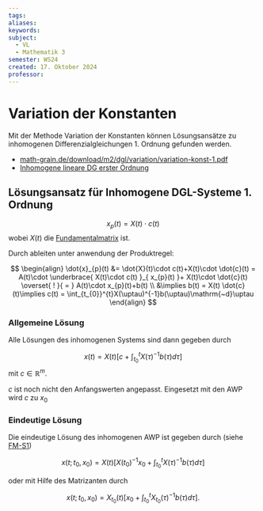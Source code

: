 ```yaml
---
tags: 
aliases: 
keywords: 
subject:
  - VL
  - Mathematik 3
semester: WS24
created: 17. Oktober 2024
professor:
---
```

 

# Variation der Konstanten

Mit der Methode Variation der Konstanten können Lösungsansätze zu inhomogenen Differenzialgleichungen 1. Ordnung gefunden werden.

- [math-grain.de/download/m2/dgl/variation/variation-konst-1.pdf](http://math-grain.de/download/m2/dgl/variation/variation-konst-1.pdf)
- [Inhomogene lineare DG erster Ordnung](https://statmath.wu.ac.at/~leydold/MOK/HTML/node182.html)

## Lösungsansatz für Inhomogene DGL-Systeme 1. Ordnung

$$
x_{p}(t)= X(t)\cdot c(t)
$$
wobei $X(t)$ die [Fundamentalmatrix](Fundamentalmatrix.md) ist.

Durch ableiten unter anwendung der Produktregel:

$$
\begin{align}
\dot{x}_{p}(t) &= \dot{X}(t)\cdot c(t)+X(t)\cdot \dot{c}(t) = A(t)\cdot \underbrace{ X(t)\cdot c(t) }_{ x_{p}(t) }+ X(t)\cdot \dot{c}(t) \overset{ ! }{ = } A(t)\cdot x_{p}(t)+b(t)  \\
&\implies b(t) = X(t) \dot{c}(t)\implies c(t) = \int_{t_{0}}^{t}X(\uptau)^{-1}b(\uptau)\mathrm{~d}\uptau
\end{align}
$$

### Allgemeine Lösung

Alle Lösungen des inhomogenen Systems sind dann gegeben durch

$$
x(t)=X(t)\left[c+\int_{t_0}^t X(\tau)^{-1} b(\tau) d \tau\right]
$$
mit $c \in \mathbb{R}^m$.

$c$ ist noch nicht den Anfangswerten angepasst. Eingesetzt mit den AWP wird $c$ zu $x_{0}$

### Eindeutige Lösung

Die eindeutige Lösung des inhomogenen AWP ist gegeben durch (siehe [FM-S1](Fundamentalmatrix.md#^FM-S1))

$$
x\left(t ; t_0, x_0\right)=X(t)\left[X\left(t_0\right)^{-1} x_0+\int_{t_0}^t X(\tau)^{-1} b(\tau) d \tau\right]
$$

oder mit Hilfe des Matrizanten durch

$$
x\left(t ; t_0, x_0\right)=X_{t_0}(t)\left[x_0+\int_{t_0}^t X_{t_0}(\tau)^{-1} b(\tau) d \tau\right] .
$$